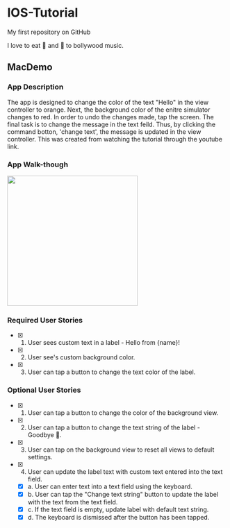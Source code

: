 # IOS-Tutorial
My first repository on GitHub

I love to eat :sushi: and :dancer: to bollywood music.

## MacDemo

### App Description
The app is designed to change the color of the text "Hello" in the view controller to orange. Next, the background color of the enitre simulator changes to red. In order to undo the changes made, tap the screen. The final task is to change the message in the text feild. Thus, by clicking the command botton, 'change text', the message is updated in the view controller. This was created from watching the tutorial through the youtube link. 

### App Walk-though
<img src="http://g.recordit.co/ECzx3nd2E9.gif" width=300><br>

### Required User Stories
- [X] 1. User sees custom text in a label - Hello from {name}!
- [X] 2. User see's custom background color.
- [X] 3. User can tap a button to change the text color of the label.

### Optional User Stories
- [X] 1. User can tap a button to change the color of the background view.
- [X] 2. User can tap a button to change the text string of the label - Goodbye 👋.
- [X] 3. User can tap on the background view to reset all views to default settings.
- [X] 4. User can update the label text with custom text entered into the text field.
   - [X] a. User can enter text into a text field using the keyboard.
   - [X] b. User can tap the "Change text string" button to update the label with the text from the text field.
   - [X] c. If the text field is empty, update label with default text string.
   - [X] d. The keyboard is dismissed after the button has been tapped.
